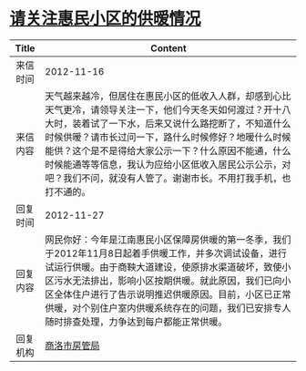 # [请关注惠民小区的供暧情况](http://www.shangluo.gov.cn/zmhd/ldxxxx.jsp?urltype=leadermail.LeaderMailContentUrl&wbtreeid=1112&leadermailid=1475)

| Title |                                                                                              Content                                                                                               |
|:-----:|----------------------------------------------------------------------------------------------------------------------------------------------------------------------------------------------------|
| 来信时间  | 2012-11-16                                                                                                                                                                                         |
| 来信内容  | 天气越来越冷，但居住在惠民小区的低收入人群，却感到心比天气更冷，请领导关注一下，他们今天冬天如何渡过？开十八大时，装着试了一下水，后来又说什么路挖断了，不知道什么时候供暧？请市长过问一下，路什么时候修好？地暧什么时候能供？这个是不是得给大家公示一下？什么原因不能通，什么时候能通等等信息，我认为应给小区低收入居民公示公示，对吧？我们不问，就没有人管了。谢谢市长。不用打我手机，也打不通的。 |
| 回复时间  | 2012-11-27                                                                                                                                                                                         |
| 回复内容  | 网民你好：今年是江南惠民小区保障房供暖的第一冬季，我们于2012年11月8日起着手供暖工作，并多次调试设备，进行试运行供暖。由于商鞅大道建设，使原排水渠道破坏，致使小区污水无法排出，影响小区按期供暖。就此原因，我们已向小区全体住户进行了告示说明推迟供暖原因。目前，小区已正常供暖，对个别住户室内供暖系统存在的问题，我们已安排专人随时排查处理，力争达到每户都能正常供暖。           |
| 回复机构  | [商洛市房管局](../../category/agencies/商洛市房管局.md)                                                                                                                                                        |